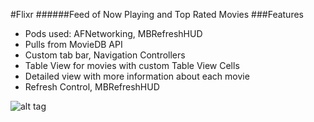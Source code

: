 #Flixr
######Feed of Now Playing and Top Rated Movies
###Features
- Pods used: AFNetworking, MBRefreshHUD
- Pulls from MovieDB API
- Custom tab bar, Navigation Controllers
- Table View for movies with custom Table View Cells
- Detailed view with more information about each movie
- Refresh Control, MBRefreshHUD

![alt tag](http://i.imgur.com/f6hsSO7.gif)
